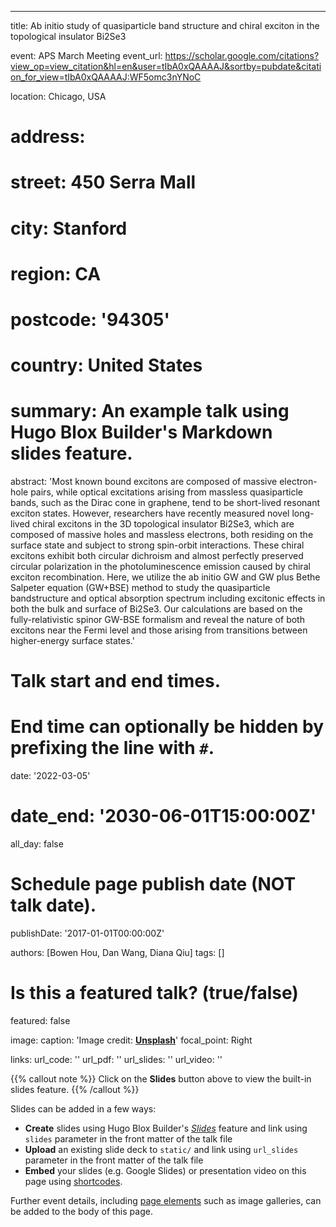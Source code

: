 ---
title: Ab initio study of quasiparticle band structure and chiral exciton in the topological insulator Bi2Se3

event: APS March Meeting
event_url: https://scholar.google.com/citations?view_op=view_citation&hl=en&user=tIbA0xQAAAAJ&sortby=pubdate&citation_for_view=tIbA0xQAAAAJ:WF5omc3nYNoC

location: Chicago, USA
# address:
#   street: 450 Serra Mall
#   city: Stanford
#   region: CA
#   postcode: '94305'
#   country: United States

# summary: An example talk using Hugo Blox Builder's Markdown slides feature.
abstract: 'Most known bound excitons are composed of massive electron-hole pairs, while optical excitations arising from massless quasiparticle bands, such as the Dirac cone in graphene, tend to be short-lived resonant exciton states. However, researchers have recently measured novel long-lived chiral excitons in the 3D topological insulator Bi2Se3, which are composed of massive holes and massless electrons, both residing on the surface state and subject to strong spin-orbit interactions. These chiral excitons exhibit both circular dichroism and almost perfectly preserved circular polarization in the photoluminescence emission caused by chiral exciton recombination. Here, we utilize the ab initio GW and GW plus Bethe Salpeter equation (GW+BSE) method to study the quasiparticle bandstructure and optical absorption spectrum including excitonic effects in both the bulk and surface of Bi2Se3. Our calculations are based on the fully-relativistic spinor GW-BSE formalism and reveal the nature of both excitons near the Fermi level and those arising from transitions between higher-energy surface states.'

# Talk start and end times.
#   End time can optionally be hidden by prefixing the line with `#`.
date: '2022-03-05'
# date_end: '2030-06-01T15:00:00Z'
all_day: false

# Schedule page publish date (NOT talk date).
publishDate: '2017-01-01T00:00:00Z'

authors: [Bowen Hou, Dan Wang, Diana Qiu]
tags: []

# Is this a featured talk? (true/false)
featured: false

image:
  caption: 'Image credit: [**Unsplash**](https://unsplash.com/photos/bzdhc5b3Bxs)'
  focal_point: Right

links:
url_code: ''
url_pdf: ''
url_slides: ''
url_video: ''


{{% callout note %}}
Click on the **Slides** button above to view the built-in slides feature.
{{% /callout %}}

Slides can be added in a few ways:

- **Create** slides using Hugo Blox Builder's [_Slides_](https://docs.hugoblox.com/reference/content-types/) feature and link using `slides` parameter in the front matter of the talk file
- **Upload** an existing slide deck to `static/` and link using `url_slides` parameter in the front matter of the talk file
- **Embed** your slides (e.g. Google Slides) or presentation video on this page using [shortcodes](https://docs.hugoblox.com/reference/markdown/).

Further event details, including [page elements](https://docs.hugoblox.com/reference/markdown/) such as image galleries, can be added to the body of this page.
